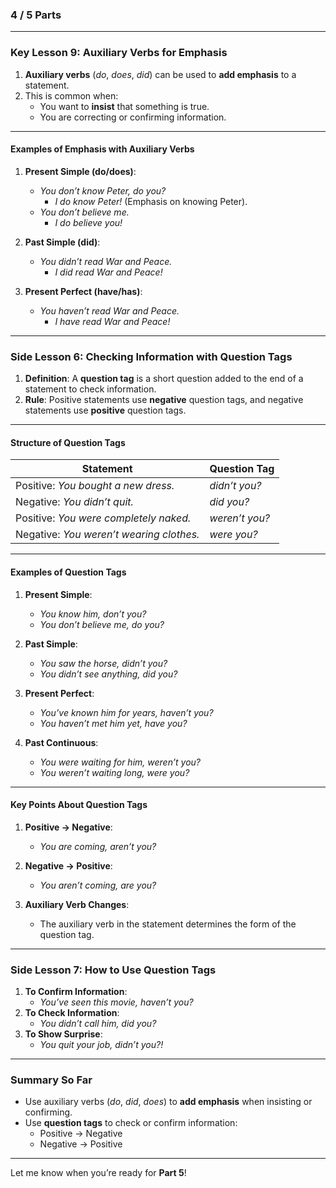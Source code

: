 ### **4 / 5 Parts**

---

### **Key Lesson 9: Auxiliary Verbs for Emphasis**

1. **Auxiliary verbs** (_do_, _does_, _did_) can be used to **add emphasis** to a statement.
2. This is common when:
    - You want to **insist** that something is true.
    - You are correcting or confirming information.

---

#### **Examples of Emphasis with Auxiliary Verbs**

1. **Present Simple (do/does)**:
    
    - _You don’t know Peter, do you?_
        - _I do know Peter!_ (Emphasis on knowing Peter).
    - _You don’t believe me._
        - _I do believe you!_
2. **Past Simple (did)**:
    
    - _You didn’t read War and Peace._
        - _I did read War and Peace!_
3. **Present Perfect (have/has)**:
    
    - _You haven’t read War and Peace._
        - _I have read War and Peace!_

---

### **Side Lesson 6: Checking Information with Question Tags**

1. **Definition**: A **question tag** is a short question added to the end of a statement to check information.
2. **Rule**: Positive statements use **negative** question tags, and negative statements use **positive** question tags.

---

#### **Structure of Question Tags**

|**Statement**|**Question Tag**|
|---|---|
|Positive: _You bought a new dress._|_didn’t you?_|
|Negative: _You didn’t quit._|_did you?_|
|Positive: _You were completely naked._|_weren’t you?_|
|Negative: _You weren’t wearing clothes._|_were you?_|

---

#### **Examples of Question Tags**

1. **Present Simple**:
    
    - _You know him, don’t you?_
    - _You don’t believe me, do you?_
2. **Past Simple**:
    
    - _You saw the horse, didn’t you?_
    - _You didn’t see anything, did you?_
3. **Present Perfect**:
    
    - _You’ve known him for years, haven’t you?_
    - _You haven’t met him yet, have you?_
4. **Past Continuous**:
    
    - _You were waiting for him, weren’t you?_
    - _You weren’t waiting long, were you?_

---

#### **Key Points About Question Tags**

1. **Positive → Negative**:
    
    - _You are coming, aren’t you?_
2. **Negative → Positive**:
    
    - _You aren’t coming, are you?_
3. **Auxiliary Verb Changes**:
    
    - The auxiliary verb in the statement determines the form of the question tag.

---

### **Side Lesson 7: How to Use Question Tags**

1. **To Confirm Information**:
    - _You’ve seen this movie, haven’t you?_
2. **To Check Information**:
    - _You didn’t call him, did you?_
3. **To Show Surprise**:
    - _You quit your job, didn’t you?!_

---

### **Summary So Far**

- Use auxiliary verbs (_do_, _did_, _does_) to **add emphasis** when insisting or confirming.
- Use **question tags** to check or confirm information:
    - Positive → Negative
    - Negative → Positive

---

Let me know when you’re ready for **Part 5**!